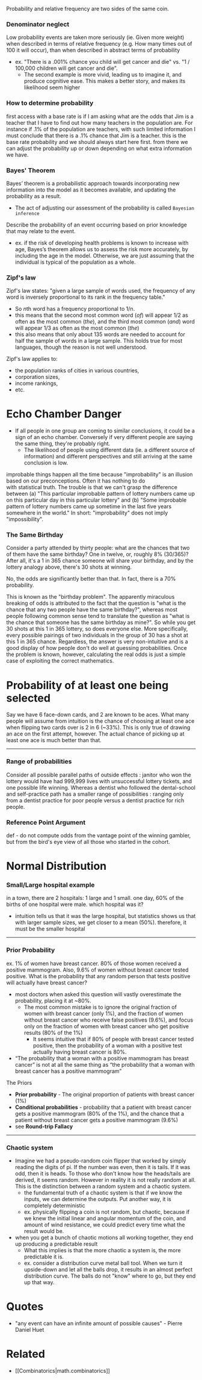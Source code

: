 
Probability and relative frequency are two sides of the same coin.

### Denominator neglect
Low probability events are taken more seriously (ie. Given more weight) when described in terms of relative frequency (e.g. How many times out of 100 it will occur), than when described in abstract terms of probability
- ex. "There is a .001% chance you child will get cancer and die" vs. "1 / 100,000 children will get cancer and die".
	- The second example is more vivid, leading us to imagine it, and produce cognitive ease. This makes a better story, and makes its likelihood seem higher

### How to determine probability
first access with a base rate is if I am asking what are the odds that Jim is a teacher that I have to find out how many teachers in the population are. For instance if .1% of the population are teachers, with such limited information I must conclude that there is a .1% chance that Jim is a teacher. this is the base rate probability and we should always start here first. from there we can adjust the probability up or down depending on what extra information we have.

### Bayes' Theorem
Bayes’ theorem is a probabilistic approach towards incorporating new information into the model as it becomes available, and updating the probability as a result.
- The act of adjusting our assessment of the probability is called `Bayesian inference`

Describe the probability of an event occurring based on prior knowledge that may relate to the event.
- ex. if the risk of developing health problems is known to increase with age, Bayes’s theorem allows us to assess the risk more accurately, by including the age in the model. Otherwise, we are just assuming that the individual is typical of the population as a whole.

### Zipf's law
Zipf's law states: "given a large sample of words used, the frequency of any word is inversely proportional to its rank in the frequency table." 
- So *n*th word has a frequency proportional to 1/n.
- this means that the second most common word (*of*) will appear 1/2 as often as the most common (*the*), and the third most common (*and*) word will appear 1/3 as often as the most common (*the*)
- this also means that only about 135 words are needed to account for half the sample of words in a large sample. This holds true for most languages, though the reason is not well understood.

Zipf's law applies to:
- the population ranks of cities in various countries, 
- corporation sizes, 
- income rankings, 
- etc. 

# Echo Chamber Danger
- If all people in one group are coming to similar conclusions, it could be a sign of an echo chamber. Conversely if very different people are saying the same thing, they're probably right.
    - The likelihood of people using different data (ie. a different source of information) and different perspectives and still arriving at the same conclusion is low.

improbable things happen all the time because "improbability" is an illusion based on our preconceptions. Often it has nothing to do with statistical truth. The trouble is that we can't grasp the difference between (a) "This particular improbable pattern of lottery numbers came up on this particular day in this particular lottery" and (b) "Some improbable pattern of lottery numbers came up sometime in the last five years somewhere in the world." In short: "improbability" does not imply "impossibility".

### The Same Birthday
Consider a party attended by thirty people: what are the chances that two of them have the same birthday? One in twelve, or, roughly 8% (30/365)? After all, it's a 1 in 365 chance someone will share your birthday, and by the lottery analogy above, there's 30 shots at winning.

No, the odds are significantly better than that. In fact, there is a 70% probability.

This is known as the "birthday problem". The apparently miraculous breaking of odds is attributed to the fact that the question is "what is the chance that any two people have the same birthday?", whereas most people following common sense tend to translate the question as "what is the chance that someone has the same birthday as mine?". So while you get 30 shots at this 1 in 365 lottery, so does everyone else. More specifically, every possible pairings of two individuals in the group of 30 has a shot at this 1 in 365 chance. Regardless, the answer is very non-intuitive and is a good display of how people don't do well at guessing probabilities. Once the problem is known, however, calculating the real odds is just a simple case of exploiting the correct mathematics.

# Probability of at least one being selected
Say we have 6 face-down cards, and 2 are known to be aces. What many people will assume from intuition is the chance of choosing at least one ace when flipping two cards over is 2 in 6 (~33%). This is only true of drawing an ace on the first attempt, however. The actual chance of picking up at least one ace is much better than that.

* * *

### Range of probabilities
Consider all possible parallel paths of outside effects : janitor who won the lottery would have had 999,999 lives with unsuccessful lottery tickets, and one possible life winning. Whereas a dentist who followed the dental-school and self-practice path has a smaller range of possibilities : ranging only from a dentist practice for poor people versus a dentist practice for rich people.

### Reference Point Argument
def - do not compute odds from the vantage point of the winning gambler, but from the bird's eye view of all those who started in the cohort.

# Normal Distribution
### Small/Large hospital example
in a town, there are 2 hospitals: 1 large and 1 small. one day, 60% of the births of one hospital were male. which hospital was it?
- intuition tells us that it was the large hospital, but statistics shows us that with larger sample sizes, we get closer to a mean (50%). therefore, it must be the smaller hospital

* * *

### Prior Probability
ex. 1% of women have breast cancer. 80% of those women received a positive mammogram. Also, 9.6% of women without breast cancer tested positive. What is the probability that any random person that tests positive will actually have breast cancer?
- most doctors when asked this question will vastly overestimate the probability, placing it at ~80%.
	- The most common mistake is to ignore the original fraction of women with breast cancer (only 1%), and the fraction of women without breast cancer who receive false positives (9.6%), and focus only on the fraction of women with breast cancer who get positive results (80% of the 1%)
		- It seems intuitive that if 80% of people with breast cancer tested positive, then the probability of a woman with a positive test actually having breast cancer is 80%.
- “The probability that a woman with a positive mammogram has breast cancer” is not at all the same thing as “the probability that a woman with breast cancer has a positive mammogram”

The Priors
- **Prior probability** - The original proportion of patients with breast cancer (1%)
- **Conditional probabilities** - probability that a patient with breast cancer gets a positive mammogram (80% of the 1%), and the chance that a patient without breast cancer gets a positive mammogram (9.6%)
- see **Round-trip Fallacy**

* * *

### Chaotic system
- Imagine we had a pseudo-random coin flipper that worked by simply reading the digits of pi. If the number was even, then it is tails. If it was odd, then it is heads. To those who don't know how the heads/tails are derived, it seems random. However in reality it is not really random at all. This is the distinction between a random system and a chaotic system.
	- the fundamental truth of a chaotic system is that if we know the inputs, we can determine the outputs. Put another way, it is completely deterministic
	- ex. physically flipping a coin is not random, but chaotic, because if we knew the initial linear and angular momentum of the coin, and amount of wind resistance, we could predict every time what the result would be.
- when you get a bunch of chaotic motions all working together, they end up producing a predictable result
	- What this implies is that the more chaotic a system is, the more predictable it is.
	- ex. consider a distribution curve metal ball tool. When we turn it upside-down and let all the balls drop, it results in an almost perfect distribution curve. The balls do not "know" where to go, but they end up that way.

# Quotes
- "any event can have an infinite amount of possible causes" - Pierre Daniel Huet

# Related
- [[Combinatorics|math.combinatorics]]